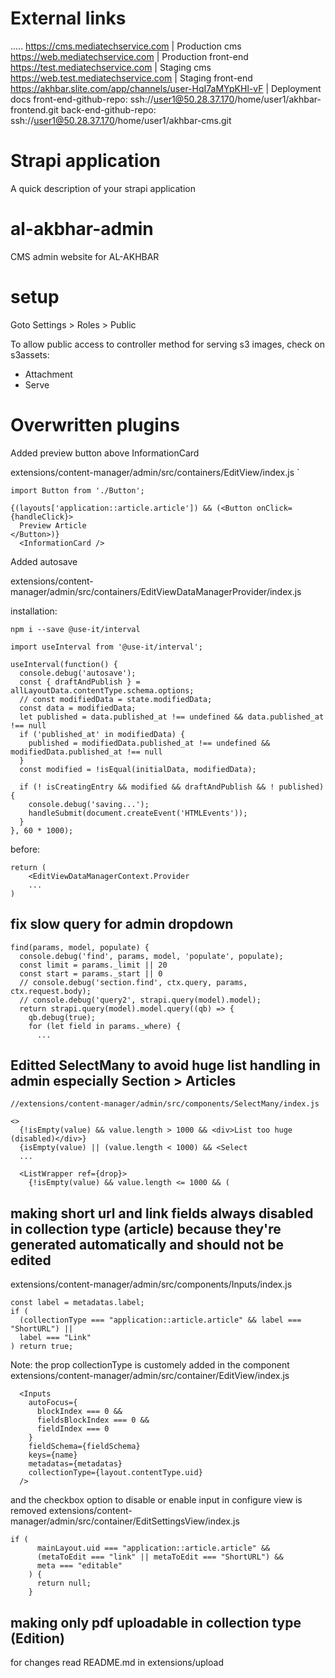 # External links

.....
https://cms.mediatechservice.com | Production cms
https://web.mediatechservice.com | Production front-end
https://test.mediatechservice.com | Staging cms
https://web.test.mediatechservice.com | Staging front-end
https://akhbar.slite.com/app/channels/user-HqI7aMYpKHl-vF | Deployment docs
front-end-github-repo: ssh://user1@50.28.37.170/home/user1/akhbar-frontend.git
back-end-github-repo: ssh://user1@50.28.37.170/home/user1/akhbar-cms.git

# Strapi application

A quick description of your strapi application

# al-akbhar-admin

CMS admin website for AL-AKHBAR

# setup

Goto Settings > Roles > Public

To allow public access to controller method for serving s3 images, check on s3assets:

- Attachment
- Serve

# Overwritten plugins

Added preview button above InformationCard

extensions/content-manager/admin/src/containers/EditView/index.js
`

```
import Button from './Button';

```

```
{(layouts['application::article.article']) && (<Button onClick={handleClick}>
  Preview Article
</Button>)}
  <InformationCard />
```

Added autosave

extensions/content-manager/admin/src/containers/EditViewDataManagerProvider/index.js

installation:

```
npm i --save @use-it/interval
```

```
import useInterval from '@use-it/interval';
```

```
useInterval(function() {
  console.debug('autosave');
  const { draftAndPublish } = allLayoutData.contentType.schema.options;
  // const modifiedData = state.modifiedData;
  const data = modifiedData;
  let published = data.published_at !== undefined && data.published_at !== null
  if ('published_at' in modifiedData) {
    published = modifiedData.published_at !== undefined && modifiedData.published_at !== null
  }
  const modified = !isEqual(initialData, modifiedData);

  if (! isCreatingEntry && modified && draftAndPublish && ! published) {
    console.debug('saving...');
    handleSubmit(document.createEvent('HTMLEvents'));
  }
}, 60 * 1000);
```

before:

```
return (
    <EditViewDataManagerContext.Provider
    ...
)
```

## fix slow query for admin dropdown

```
find(params, model, populate) {
  console.debug('find', params, model, 'populate', populate);
  const limit = params._limit || 20
  const start = params._start || 0
  // console.debug('section.find', ctx.query, params, ctx.request.body);
  // console.debug('query2', strapi.query(model).model);
  return strapi.query(model).model.query((qb) => {
    qb.debug(true);
    for (let field in params._where) {
      ...

```

## Editted SelectMany to avoid huge list handling in admin especially Section > Articles

```
//extensions/content-manager/admin/src/components/SelectMany/index.js

<>
  {!isEmpty(value) && value.length > 1000 && <div>List too huge (disabled)</div>}
  {isEmpty(value) || (value.length < 1000) && <Select
  ...

  <ListWrapper ref={drop}>
    {!isEmpty(value) && value.length <= 1000 && (

```

## making short url and link fields always disabled in collection type (article) because they're generated automatically and should not be edited

extensions/content-manager/admin/src/components/Inputs/index.js

```
const label = metadatas.label;
if (
  (collectionType === "application::article.article" && label === "ShortURL") ||
  label === "Link"
) return true;
```

Note: the prop collectionType is customely added in the component
extensions/content-manager/admin/src/container/EditView/index.js

```
  <Inputs
    autoFocus={
      blockIndex === 0 &&
      fieldsBlockIndex === 0 &&
      fieldIndex === 0
    }
    fieldSchema={fieldSchema}
    keys={name}
    metadatas={metadatas}
    collectionType={layout.contentType.uid}
  />
```

and the checkbox option to disable or enable input in configure view is removed
extensions/content-manager/admin/src/container/EditSettingsView/index.js

```
if (
      mainLayout.uid === "application::article.article" &&
      (metaToEdit === "link" || metaToEdit === "ShortURL") &&
      meta === "editable"
    ) {
      return null;
    }
```

## making only pdf uploadable in collection type (Edition)

for changes read README.md in extensions/upload
